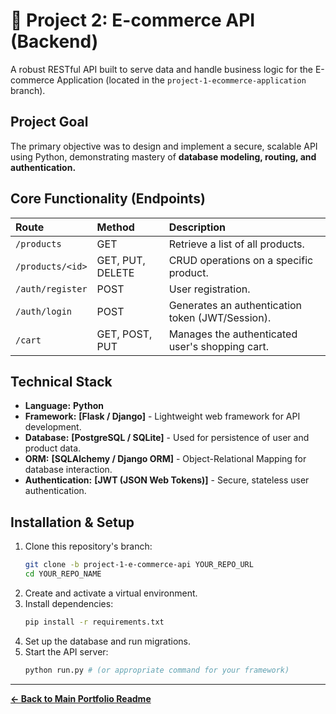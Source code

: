 # 🛒 Project 2: E-commerce API (Backend)

A robust RESTful API built to serve data and handle business logic for the E-commerce Application (located in the `project-1-ecommerce-application` branch).

## Project Goal

The primary objective was to design and implement a secure, scalable API using Python, demonstrating mastery of **database modeling, routing, and authentication.**

## Core Functionality (Endpoints)

| Route | Method | Description |
| :--- | :--- | :--- |
| `/products` | GET | Retrieve a list of all products. |
| `/products/<id>` | GET, PUT, DELETE | CRUD operations on a specific product. |
| `/auth/register` | POST | User registration. |
| `/auth/login` | POST | Generates an authentication token (JWT/Session). |
| `/cart` | GET, POST, PUT | Manages the authenticated user's shopping cart. |

## Technical Stack

* **Language:** **Python**
* **Framework:** **[Flask / Django]** - Lightweight web framework for API development.
* **Database:** **[PostgreSQL / SQLite]** - Used for persistence of user and product data.
* **ORM:** **[SQLAlchemy / Django ORM]** - Object-Relational Mapping for database interaction.
* **Authentication:** **[JWT (JSON Web Tokens)]** - Secure, stateless user authentication.

## Installation & Setup

1.  Clone this repository's branch:
    ```bash
    git clone -b project-1-e-commerce-api YOUR_REPO_URL
    cd YOUR_REPO_NAME
    ```
2.  Create and activate a virtual environment.
3.  Install dependencies:
    ```bash
    pip install -r requirements.txt
    ```
4.  Set up the database and run migrations.
5.  Start the API server:
    ```bash
    python run.py # (or appropriate command for your framework)
    ```

---
**[← Back to Main Portfolio Readme](https://github.com/EarlMcCard/ctse-projects/tree/main)**